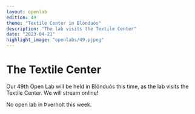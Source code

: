 ```yaml
---
layout: openlab
edition: 49
theme: "Textile Center in Blönduós"
description: "The lab visits the Textile Center"
date: "2023-04-21"
highlight_image: "openlabs/49.pjpeg"
---
```


<script>
    import CaptionedImage from "../../components/Images/CaptionedImage.svelte"
</script>

<CaptionedImage
    src="openlabs/49.jpeg"
    alt="Textile with various patterns and drafts, a person looking behind it"
    caption="Sophie Skach having fun in Blönduós"/>

# The Textile Center

Our 49th Open Lab will be held in Blönduós this time, as the lab visits the Textile Center. We will stream online!

No open lab in Þverholt this week. 
